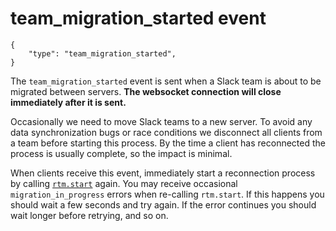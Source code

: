 # team_migration_started event

    {
        "type": "team_migration_started",
    }

The `team_migration_started` event is sent when a Slack team is about to be
migrated between servers. **The websocket connection will close immediately after it is sent.**

Occasionally we need to move Slack teams to a new server. To avoid any data
synchronization bugs or race conditions we disconnect all clients from a team
before starting this process. By the time a client has reconnected the process
is usually complete, so the impact is minimal.

When clients receive this event, immediately start a reconnection
process by calling [`rtm.start`](/methods/rtm.start) again. You may
receive occasional `migration_in_progress` errors when re-calling `rtm.start`. If this happens you should wait a few seconds and try again. If the error continues you should wait longer before retrying, and so on.
